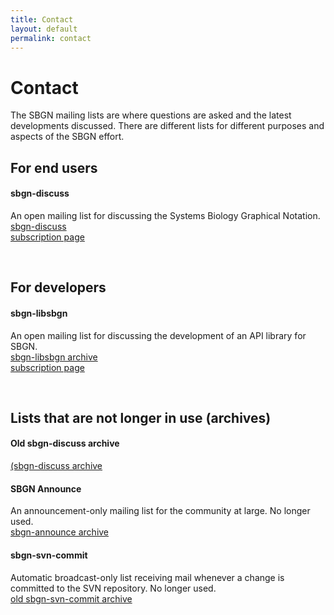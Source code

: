 ```yaml
---
title: Contact
layout: default
permalink: contact
---
```


# Contact

The SBGN mailing lists are where questions are asked and the latest developments discussed. There are different lists for different purposes and aspects of the SBGN effort.

## For end users

#### sbgn-discuss 
An open mailing list for discussing the Systems Biology Graphical Notation.  
[sbgn-discuss](https://groups.google.com/forum/#!forum/sbgn-discuss)  
[subscription page](https://groups.google.com/forum/#!forum/sbgn-discuss)  

<br />

## For developers

#### sbgn-libsbgn

An open mailing list for discussing the development of an API library for SBGN.  
[sbgn-libsbgn archive](http://sourceforge.net/mailarchive/forum.php?forum_name=sbgn-libsbgn)  
[subscription page](https://lists.sourceforge.net/lists/listinfo/sbgn-libsbgn)  

<br />

## Lists that are not longer in use (archives)

#### Old sbgn-discuss archive 

[(sbgn-discuss archive](https://lists.caltech.edu/pipermail/sbgn-discuss/)

#### SBGN Announce

An announcement-only mailing list for the community at large. No longer used.  
[sbgn-announce archive](http://sourceforge.net/mailarchive/forum.php?forum_name=sbgn-announce)

#### sbgn-svn-commit

Automatic broadcast-only list receiving mail whenever a change is committed to the SVN repository. No longer used.  
[old sbgn-svn-commit archive](http://sourceforge.net/mailarchive/forum.php?forum_name=sbgn-svn-commit)




